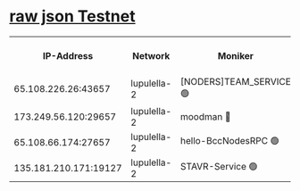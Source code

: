 [raw json Testnet](https://rpc-check.jaclalt.stavr.tech/jaclalt/rpc-jaclalt-result.json)
=

<table><tr><th>IP-Address</th><th>Network</th><th>Moniker</th><th>Latest Block Height</th><th>Earliest Block Height</th><th>Catching Up</th><th>Tx Index</th><th>Voting Power</th><th>Scan Time</th></tr><tr><td>65.108.226.26:43657</td><td>lupulella-2</td><td>[NODERS]TEAM_SERVICE 🟢</td><td>6436965</td><td>6282001</td><td>False</td><td>on</td><td>0</td><td>2024-01-30T14:51:34.452103444UTC</td></tr><tr><td>173.249.56.120:29657</td><td>lupulella-2</td><td>moodman 🔴</td><td>6436965</td><td>6336965</td><td>False</td><td>off</td><td>940134</td><td>2024-01-30T14:51:33.993054515UTC</td></tr><tr><td>65.108.66.174:27657</td><td>lupulella-2</td><td>hello-BccNodesRPC 🟢</td><td>6436965</td><td>6394001</td><td>False</td><td>on</td><td>0</td><td>2024-01-30T14:51:31.498762149UTC</td></tr><tr><td>135.181.210.171:19127</td><td>lupulella-2</td><td>STAVR-Service 🟢</td><td>6436963</td><td>6436001</td><td>False</td><td>on</td><td>0</td><td>2024-01-30T14:51:22.345359499UTC</td></tr></table>
